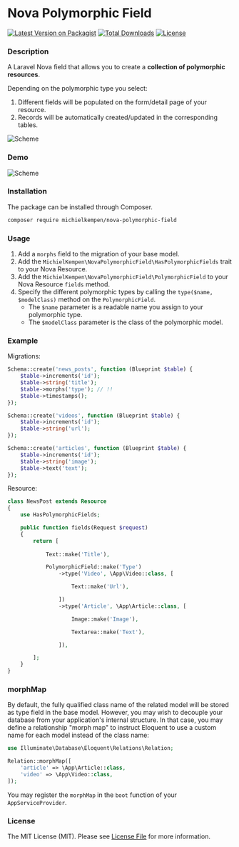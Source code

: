 # Nova Polymorphic Field

[![Latest Version on Packagist](https://img.shields.io/packagist/v/michielkempen/nova-polymorphic-field.svg)](https://packagist.org/packages/michielkempen/nova-polymorphic-field)
[![Total Downloads](https://img.shields.io/packagist/dt/michielkempen/nova-polymorphic-field.svg)](https://packagist.org/packages/michielkempen/nova-polymorphic-field)
[![License](https://img.shields.io/packagist/l/michielkempen/nova-polymorphic-field.svg)](https://github.com/michielkempen/nova-polymorphic-field/blob/master/LICENSE.md)

### Description

A Laravel Nova field that allows you to create a **collection of polymorphic resources**.

Depending on the polymorphic type you select:
1. Different fields will be populated on the form/detail page of your resource.
2. Records will be automatically created/updated in the corresponding tables.

![Scheme](https://raw.githubusercontent.com/michielkempen/nova-polymorphic-field/master/docs/scheme.png)

### Demo

![Scheme](https://raw.githubusercontent.com/michielkempen/nova-polymorphic-field/master/docs/demo.gif)

### Installation

The package can be installed through Composer.

```bash
composer require michielkempen/nova-polymorphic-field
```

### Usage

1. Add a `morphs` field to the migration of your base model.
2. Add the `MichielKempen\NovaPolymorphicField\HasPolymorphicFields` trait to your Nova Resource.
3. Add the `MichielKempen\NovaPolymorphicField\PolymorphicField` to your Nova Resource `fields` method.
4. Specify the different polymorphic types by calling the `type($name, $modelClass)` method on the `PolymorphicField`.
    - The `$name` parameter is a readable name you assign to your polymorphic type.
    - The `$modelClass` parameter is the class of the polymorphic model.

### Example

Migrations:

```php
Schema::create('news_posts', function (Blueprint $table) {
    $table->increments('id');
    $table->string('title');
    $table->morphs('type'); // !!
    $table->timestamps();
});

Schema::create('videos', function (Blueprint $table) {
    $table->increments('id');
    $table->string('url');
});

Schema::create('articles', function (Blueprint $table) {
    $table->increments('id');
    $table->string('image');
    $table->text('text');
});
```

Resource: 

```php
class NewsPost extends Resource
{
    use HasPolymorphicFields;

    public function fields(Request $request)
    {
        return [
            
            Text::make('Title'),

            PolymorphicField::make('Type')
                ->type('Video', \App\Video::class, [

                    Text::make('Url'),

                ])
                ->type('Article', \App\Article::class, [

                    Image::make('Image'),

                    Textarea::make('Text'),

                ]),

        ];
    }
}
```

### morphMap

By default, the fully qualified class name of the related model will be stored as type field in the base model. However, you may wish to decouple your database from your application's internal structure. In that case, you may define a relationship "morph map" to instruct Eloquent to use a custom name for each model instead of the class name:

```php
use Illuminate\Database\Eloquent\Relations\Relation;

Relation::morphMap([
    'article' => \App\Article::class,
    'video' => \App\Video::class,
]);
```

You may register the `morphMap` in the `boot` function of your `AppServiceProvider`.

### License

The MIT License (MIT). Please see [License File](https://github.com/michielkempen/nova-polymorphic-field/blob/master/LICENSE.md) for more information.
